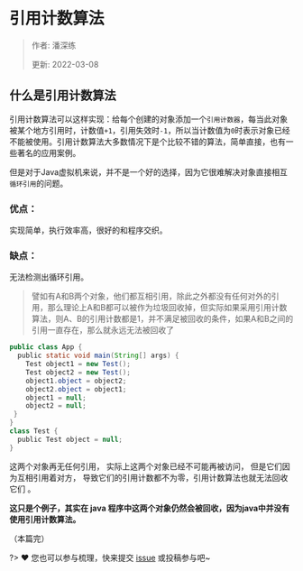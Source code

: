 # 引用计数算法

> 作者: 潘深练
>
> 更新: 2022-03-08

## 什么是引用计数算法

引用计数算法可以这样实现：给每个创建的对象添加一个`引用计数器`，每当此对象被某个地方引用时，计数值`+1`，引用失效时`-1`，所以当计数值为`0`时表示对象已经不能被使用。引用计数算法大多数情况下是个比较不错的算法，简单直接，也有一些著名的应用案例。

但是对于Java虚拟机来说，并不是一个好的选择，因为它很难解决对象直接相互`循环引用`的问题。

### 优点：

实现简单，执行效率高，很好的和程序交织。

### 缺点：

无法检测出循环引用。

> 譬如有A和B两个对象，他们都互相引用，除此之外都没有任何对外的引用，那么理论上A和B都可以被作为垃圾回收掉，但实际如果采用引用计数算法，则A、B的引用计数都是1，并不满足被回收的条件，如果A和B之间的引用一直存在，那么就永远无法被回收了

```java
public class App {
  public static void main(String[] args) {
    Test object1 = new Test();
    Test object2 = new Test();
    object1.object = object2;
    object2.object = object1;
    object1 = null;
    object2 = null;
 }
}
class Test {
  public Test object = null;
}
```

这两个对象再无任何引用， 实际上这两个对象已经不可能再被访问， 但是它们因为互相引用着对方， 导致它们的引用计数都不为零，引用计数算法也就无法回收它们 。

**这只是个例子，其实在 java 程序中这两个对象仍然会被回收，因为java中并没有使用引用计数算法。**

（本篇完）

?> ❤️ 您也可以参与梳理，快来提交 [issue](https://github.com/senlypan/jvm-docs/issues) 或投稿参与吧~